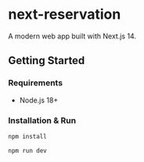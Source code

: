 # next-reservation

A modern web app built with Next.js 14.

## Getting Started

### Requirements

- Node.js 18+

### Installation & Run

```bash
npm install

npm run dev
```

